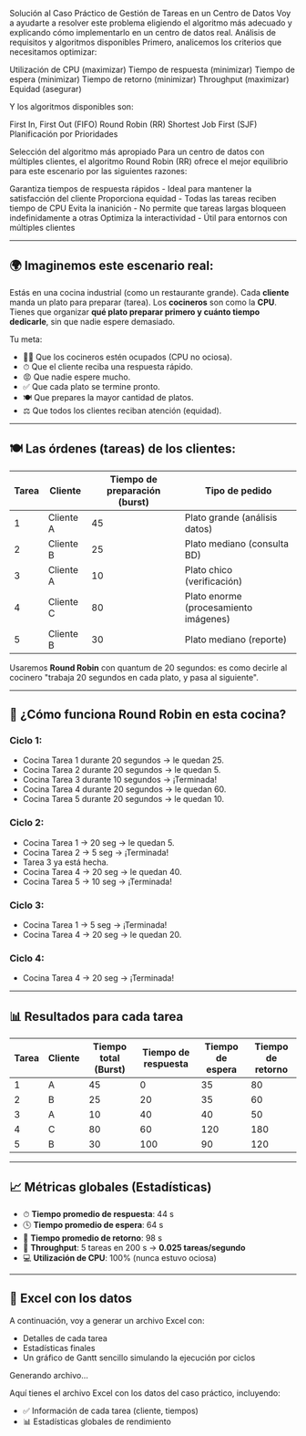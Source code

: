 Solución al Caso Práctico de Gestión de Tareas en un Centro de Datos
Voy a ayudarte a resolver este problema eligiendo el algoritmo más adecuado y explicando cómo implementarlo en un centro de datos real.
Análisis de requisitos y algoritmos disponibles
Primero, analicemos los criterios que necesitamos optimizar:

Utilización de CPU (maximizar)
Tiempo de respuesta (minimizar)
Tiempo de espera (minimizar)
Tiempo de retorno (minimizar)
Throughput (maximizar)
Equidad (asegurar)

Y los algoritmos disponibles son:

First In, First Out (FIFO)
Round Robin (RR)
Shortest Job First (SJF)
Planificación por Prioridades

Selección del algoritmo más apropiado
Para un centro de datos con múltiples clientes, el algoritmo Round Robin (RR) ofrece el mejor equilibrio para este escenario por las siguientes razones:

Garantiza tiempos de respuesta rápidos - Ideal para mantener la satisfacción del cliente
Proporciona equidad - Todas las tareas reciben tiempo de CPU
Evita la inanición - No permite que tareas largas bloqueen indefinidamente a otras
Optimiza la interactividad - Útil para entornos con múltiples clientes







---

## 🌍 Imaginemos este escenario real:

Estás en una cocina industrial (como un restaurante grande). Cada **cliente** manda un plato para preparar (tarea). Los **cocineros** son como la **CPU**. Tienes que organizar **qué plato preparar primero y cuánto tiempo dedicarle**, sin que nadie espere demasiado.

Tu meta:

* 👨‍🍳 Que los cocineros estén ocupados (CPU no ociosa).
* ⏱ Que el cliente reciba una respuesta rápido.
* 😡 Que nadie espere mucho.
* ✅ Que cada plato se termine pronto.
* 🍽 Que prepares la mayor cantidad de platos.
* ⚖ Que todos los clientes reciban atención (equidad).

---

## 🍽 Las órdenes (tareas) de los clientes:

| Tarea | Cliente   | Tiempo de preparación (burst) | Tipo de pedido                        |
| ----- | --------- | ----------------------------- | ------------------------------------- |
| 1     | Cliente A | 45                            | Plato grande (análisis datos)         |
| 2     | Cliente B | 25                            | Plato mediano (consulta BD)           |
| 3     | Cliente A | 10                            | Plato chico (verificación)            |
| 4     | Cliente C | 80                            | Plato enorme (procesamiento imágenes) |
| 5     | Cliente B | 30                            | Plato mediano (reporte)               |

Usaremos **Round Robin** con quantum de 20 segundos: es como decirle al cocinero "trabaja 20 segundos en cada plato, y pasa al siguiente".



---

## 🔄 ¿Cómo funciona Round Robin en esta cocina?

### Ciclo 1:

* Cocina Tarea 1 durante 20 segundos → le quedan 25.
* Cocina Tarea 2 durante 20 segundos → le quedan 5.
* Cocina Tarea 3 durante 10 segundos → ¡Terminada!
* Cocina Tarea 4 durante 20 segundos → le quedan 60.
* Cocina Tarea 5 durante 20 segundos → le quedan 10.

### Ciclo 2:

* Cocina Tarea 1 → 20 seg → le quedan 5.
* Cocina Tarea 2 → 5 seg → ¡Terminada!
* Tarea 3 ya está hecha.
* Cocina Tarea 4 → 20 seg → le quedan 40.
* Cocina Tarea 5 → 10 seg → ¡Terminada!

### Ciclo 3:

* Cocina Tarea 1 → 5 seg → ¡Terminada!
* Cocina Tarea 4 → 20 seg → le quedan 20.

### Ciclo 4:

* Cocina Tarea 4 → 20 seg → ¡Terminada!

---

## 📊 Resultados para cada tarea

| Tarea | Cliente | Tiempo total (Burst) | Tiempo de respuesta | Tiempo de espera | Tiempo de retorno |
| ----- | ------- | -------------------- | ------------------- | ---------------- | ----------------- |
| 1     | A       | 45                   | 0                   | 35               | 80                |
| 2     | B       | 25                   | 20                  | 35               | 60                |
| 3     | A       | 10                   | 40                  | 40               | 50                |
| 4     | C       | 80                   | 60                  | 120              | 180               |
| 5     | B       | 30                   | 100                 | 90               | 120               |

---

## 📈 Métricas globales (Estadísticas)

* ⏱ **Tiempo promedio de respuesta**: 44 s
* 🕓 **Tiempo promedio de espera**: 64 s
* 🔁 **Tiempo promedio de retorno**: 98 s
* 🚀 **Throughput**: 5 tareas en 200 s → **0.025 tareas/segundo**
* 💻 **Utilización de CPU**: 100% (nunca estuvo ociosa)

---

## 📁 Excel con los datos

A continuación, voy a generar un archivo Excel con:

* Detalles de cada tarea
* Estadísticas finales
* Un gráfico de Gantt sencillo simulando la ejecución por ciclos

Generando archivo...


Aquí tienes el archivo Excel con los datos del caso práctico, incluyendo:

* ✅ Información de cada tarea (cliente, tiempos)
* 📊 Estadísticas globales de rendimiento







